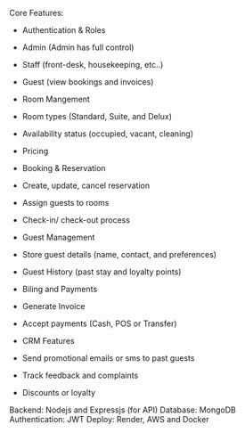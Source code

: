 Core Features:
- Authentication & Roles
 - Admin (Admin has full control)
 - Staff (front-desk, housekeeping, etc..)
 - Guest (view bookings and invoices)

- Room Mangement
 - Room types (Standard, Suite, and Delux)
 - Availability status (occupied, vacant, cleaning)
 - Pricing

- Booking & Reservation
 - Create, update, cancel reservation
 - Assign guests to rooms
 - Check-in/ check-out process

- Guest Management
 - Store guest details (name, contact, and preferences)
 - Guest History (past stay and loyalty points)

- Biling and Payments
 - Generate Invoice
 - Accept payments (Cash, POS or Transfer)

- CRM Features
 - Send promotional emails or sms to past guests
 - Track feedback and complaints
 - Discounts or loyalty

Backend: Nodejs and Expressjs (for API)
Database: MongoDB
Authentication: JWT
Deploy: Render, AWS and Docker